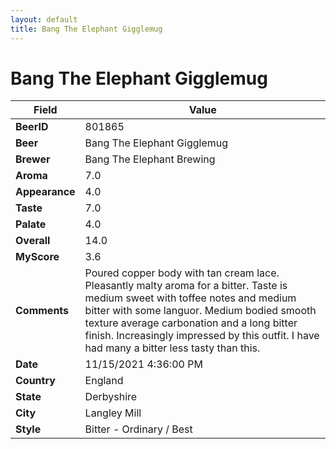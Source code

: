 ```yaml
---
layout: default
title: Bang The Elephant Gigglemug
---
```


# Bang The Elephant Gigglemug

| Field         | Value     |
|---------------|-----------|
| **BeerID** | 801865 |
| **Beer** | Bang The Elephant Gigglemug |
| **Brewer** | Bang The Elephant Brewing |
| **Aroma** | 7.0 |
| **Appearance** | 4.0 |
| **Taste** | 7.0 |
| **Palate** | 4.0 |
| **Overall** | 14.0 |
| **MyScore** | 3.6 |
| **Comments** | Poured copper body with tan cream lace. Pleasantly malty aroma for a bitter. Taste is medium sweet with toffee notes and medium bitter with some languor. Medium bodied smooth texture average carbonation and a long bitter finish. Increasingly impressed by this outfit. I have had many a bitter less tasty than this. |
| **Date** | 11/15/2021 4:36:00 PM |
| **Country** | England |
| **State** | Derbyshire |
| **City** | Langley Mill |
| **Style** | Bitter - Ordinary / Best |
